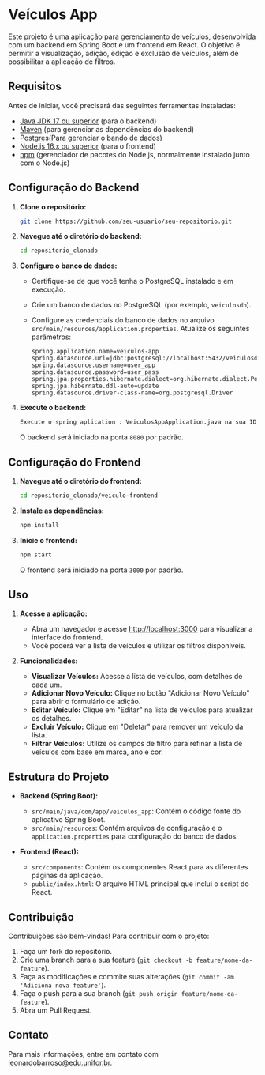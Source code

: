 # Veículos App

Este projeto é uma aplicação para gerenciamento de veículos, desenvolvida com um backend em Spring Boot e um frontend em React. O objetivo é permitir a visualização, adição, edição e exclusão de veículos, além de possibilitar a aplicação de filtros.

## Requisitos

Antes de iniciar, você precisará das seguintes ferramentas instaladas:

- [Java JDK 17 ou superior](https://www.oracle.com/java/technologies/javase-jdk11-downloads.html) (para o backend)
- [Maven](https://maven.apache.org/download.cgi) (para gerenciar as dependências do backend)
- [Postgres](https://www.postgresql.org/)(Para gerenciar o bando de dados)
- [Node.js 16.x ou superior](https://nodejs.org/) (para o frontend)
- [npm](https://www.npmjs.com/get-npm) (gerenciador de pacotes do Node.js, normalmente instalado junto com o Node.js)

## Configuração do Backend

1. **Clone o repositório:**

    ```bash
    git clone https://github.com/seu-usuario/seu-repositorio.git
    ```

2. **Navegue até o diretório do backend:**

    ```bash
    cd repositorio_clonado
    ```

3. **Configure o banco de dados:**

    - Certifique-se de que você tenha o PostgreSQL instalado e em execução.
    - Crie um banco de dados no PostgreSQL (por exemplo, `veiculosdb`).
    - Configure as credenciais do banco de dados no arquivo `src/main/resources/application.properties`. Atualize os seguintes parâmetros:

        ```properties
      spring.application.name=veiculos-app
      spring.datasource.url=jdbc:postgresql://localhost:5432/veiculosdb
      spring.datasource.username=user_app
      spring.datasource.password=user_pass
      spring.jpa.properties.hibernate.dialect=org.hibernate.dialect.PostgreSQLDialect
      spring.jpa.hibernate.ddl-auto=update
      spring.datasource.driver-class-name=org.postgresql.Driver
        ```

4. **Execute o backend:**

    ```bash
    Execute o spring aplication : VeiculosAppApplication.java na sua IDE de escolha. 
    ```

    O backend será iniciado na porta `8080` por padrão.

## Configuração do Frontend

1. **Navegue até o diretório do frontend:**

    ```bash
    cd repositorio_clonado/veiculo-frontend
    ```

2. **Instale as dependências:**

    ```bash
    npm install
    ```

3. **Inicie o frontend:**

    ```bash
    npm start
    ```

    O frontend será iniciado na porta `3000` por padrão.

## Uso

1. **Acesse a aplicação:**

    - Abra um navegador e acesse [http://localhost:3000](http://localhost:3000) para visualizar a interface do frontend.
    - Você poderá ver a lista de veículos e utilizar os filtros disponíveis.

2. **Funcionalidades:**

    - **Visualizar Veículos:** Acesse a lista de veículos, com detalhes de cada um.
    - **Adicionar Novo Veículo:** Clique no botão "Adicionar Novo Veículo" para abrir o formulário de adição.
    - **Editar Veículo:** Clique em "Editar" na lista de veículos para atualizar os detalhes.
    - **Excluir Veículo:** Clique em "Deletar" para remover um veículo da lista.
    - **Filtrar Veículos:** Utilize os campos de filtro para refinar a lista de veículos com base em marca, ano e cor.

## Estrutura do Projeto

- **Backend (Spring Boot):**
  - `src/main/java/com/app/veiculos_app`: Contém o código fonte do aplicativo Spring Boot.
  - `src/main/resources`: Contém arquivos de configuração e o `application.properties` para configuração do banco de dados.

- **Frontend (React):**
  - `src/components`: Contém os componentes React para as diferentes páginas da aplicação.
  - `public/index.html`: O arquivo HTML principal que inclui o script do React.

## Contribuição

Contribuições são bem-vindas! Para contribuir com o projeto:

1. Faça um fork do repositório.
2. Crie uma branch para a sua feature (`git checkout -b feature/nome-da-feature`).
3. Faça as modificações e commite suas alterações (`git commit -am 'Adiciona nova feature'`).
4. Faça o push para a sua branch (`git push origin feature/nome-da-feature`).
5. Abra um Pull Request.

## Contato

Para mais informações, entre em contato com [leonardobarroso@edu.unifor.br](mailto:seu-email@exemplo.com).

